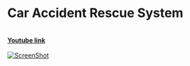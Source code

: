 # Car Accident Rescue System
<br><strong><a href="https://www.youtube.com/watch?v=SJb-V7jrL40">Youtube link</a></strong><br><br>
[![ScreenShot](http://img.youtube.com/vi/SJb-V7jrL40/0.jpg)](https://www.youtube.com/watch?v=SJb-V7jrL40)
